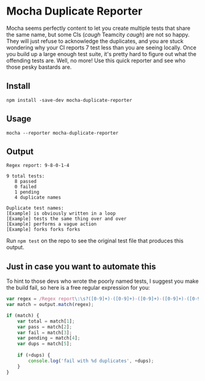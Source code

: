 # Mocha Duplicate Reporter

Mocha seems perfectly content to let you create multiple tests that share the same name, but some CIs (_caugh_ Teamcity _caugh_) are not so happy. They will just refuse to acknowledge the duplicates, and you are stuck wondering why your CI reports 7 test less than you are seeing locally. Once you build up a large enough test suite, it's pretty hard to figure out what the offending tests are. Well, no more! Use this quick reporter and see who those pesky bastards are.

## Install

    npm install -save-dev mocha-duplicate-reporter
    
## Usage

    mocha --reporter mocha-duplicate-reporter
    
## Output

```
Regex report: 9-8-0-1-4

9 total tests:
   8 passed
   0 failed
   1 pending
   4 duplicate names

Duplicate test names:
[Example] is obviously written in a loop
[Example] tests the same thing over and over
[Example] performs a vague action
[Example] forks forks forks
```

Run `npm test` on the repo to see the original test file that produces this output.

## Just in case you want to automate this

To hint to those devs who wrote the poorly named tests, I suggest you make the build fail, so here is a free regular expression for you:

```javascript
var regex = /Regex report\:\s?([0-9]+)-([0-9]+)-([0-9]+)-([0-9]+)-([0-9]+)/;
var match = output.match(regex);

if (match) {
    var total = match[1];
    var pass = match[2];
    var fail = match[3];
    var pending = match[4];
    var dups = match[5];
    
    if (+dups) {
        console.log('fail with %d duplicates', +dups);
    }
}
```
